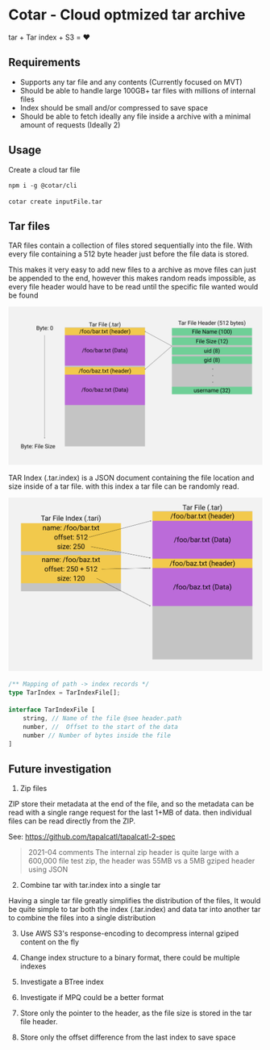 # Cotar - Cloud optmized tar archive

tar + Tar index + S3 = :heart:

## Requirements

- Supports any tar file and any contents (Currently focused on MVT)
- Should be able to handle large 100GB+ tar files with millions of internal files
- Index should be small and/or compressed to save space
- Should be able to fetch ideally any file inside a archive with a minimal amount of requests (Ideally 2)

## Usage
Create a cloud tar file

```
npm i -g @cotar/cli

cotar create inputFile.tar
```


## Tar files

TAR files contain a collection of files stored sequentially into the file. With every file containing a 512 byte header just before the file data is stored.

This makes it very easy to add new files to a archive as move files can just be appended to the end, however this makes random reads impossible, as every file header would have to be read until the specific file wanted would be found 

![TarFileBackground](./TarFileBackground.png)


TAR Index (.tar.index) is a JSON document containing the file location and size inside of a tar file. with this index a tar file can be randomly read.

![TarFileIndex](./TarFileIndex.png)

```typescript
/** Mapping of path -> index records */
type TarIndex = TarIndexFile[];

interface TarIndexFile [ 
    string, // Name of the file @see header.path
    number, //  Offset to the start of the data
    number // Number of bytes inside the file 
]
```

## Future investigation

1. Zip files

ZIP store their metadata at the end of the file, and so the metadata can be read with a single range request for the last 1+MB of data.
then individual files can be read directly from the ZIP.

See: https://github.com/tapalcatl/tapalcatl-2-spec
> 2021-04 comments
> The internal zip header is quite large with a 600,000 file test zip, the header was 55MB vs a 5MB gziped header using JSON


2. Combine tar with tar.index into a single tar

Having a single tar file greatly simplifies the distribution of the files, It would be quite simple to tar both the index (.tar.index) and data tar into another tar to combine the files into a single distribution

3. Use AWS S3's response-encoding to decompress internal gziped content on the fly

4. Change index structure to a binary format, there could be multiple indexes

5. Investigate a BTree index

6. Investigate if MPQ could be a better format

7. Store only the pointer to the header, as the file size is stored in the tar file header.

8. Store only the offset difference from the last index to save space